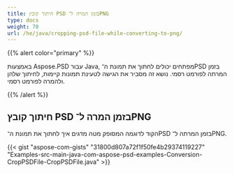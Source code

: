 ```yaml
---
title: חיתוך קובץ PSD בזמן המרה ל־PNG
type: docs
weight: 70
url: /he/java/cropping-psd-file-while-converting-to-png/
---
```


{{% alert color="primary" %}}

באמצעות Aspose.PSD עבור Java, מפתחים יכולים לחתוך את תמונת ה־PSD בזמן המרתה לפורמט רסמי. נושא זה מסביר את הגישה לטעינת תמונות קיימות, לחיתוך שלהן ולהמרה לפורמט רסמי.

{{% /alert %}}
## **חיתוך קובץ PSD בזמן המרה ל־PNG**
הקוד לדוגמה המסופק מטה מדגים איך לחתוך את תמונת ה־PSD בזמן המרתה ל־PNG.



{{< gist "aspose-com-gists" "31800d807a72f1f50fe4b29374119227" "Examples-src-main-java-com-aspose-psd-examples-Conversion-CropPSDFile-CropPSDFile.java" >}}


